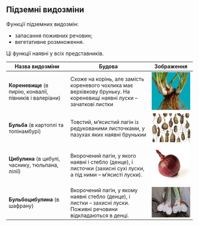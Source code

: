## Пiдземнi видозмiни

Функції підземних видозмін:
* запасання поживних речовин; 
* вегетативне розмноження.

Ці функції наявні у всіх представників.

| Назва видозмiни | Будова | Зображення |
| -- | --- | --- |
| **Кореневище** (в пирiю, конвалiї, пiвникiв i валерiани) | Схоже на корiнь, але замiсть кореневого чохлика має верхiвкову бруньку. На кореневищi наявнi луски – зачатковi листки | <img src="koren.jpg" style="width:200px;"/> |
| **Бульба** (в картоплi та топiнамбурi) | Товстий, м’ясистий пагiн iз редукованими листочками, у пазухах яких наявнi брунькии |<img src="bulba.jpg" width="200"/> |
|**Цибулина** (в цибулi, часнику, тюльпана, лiлiї)| Вкорочений пагiн, у якого наявнi i стебло (денце), i листочки (захиснi сухi луски, а пiд ними – м’ясистi луски). | <img src="onion.jpg" width="200"/>|
|**Бульбоцибулина** (в шафрану)|Вкорочений пагiн, у якому наявнi стебло (денце), i листки – захиснi луски. Поживнi речовини вiдкладаються в денцi.| <img src="onion_bulba.jpg" width="200"/>|